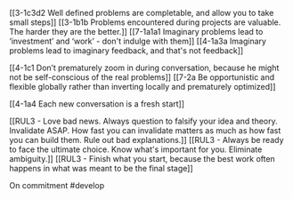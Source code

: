 [[3-1c3d2 Well defined problems are completable, and allow you to take small steps]]
[[3-1b1b Problems encountered during projects are valuable. The harder they are the better.]]
[[7-1a1a1 Imaginary problems lead to ‘investment’ and ‘work’ - don't indulge with them]]
	[[4-1a3a Imaginary problems lead to imaginary feedback, and that's not feedback]]

[[4-1c1 Don’t prematurely zoom in during conversation, because he might not be self-conscious of the real problems]]
[[7-2a Be opportunistic and flexible globally rather than inverting locally and prematurely optimized]]

[[4-1a4 Each new conversation is a fresh start]]

[[RUL3 - Love bad news. Always question to falsify your idea and theory. Invalidate ASAP. How fast you can invalidate matters as much as how fast you can build them. Rule out bad explanations.]]
[[RUL3 - Always be ready to face the ultimate choice. Know what's important for you. Eliminate ambiguity.]]
[[RUL3 - Finish what you start, because the best work often happens in what was meant to be the final stage]]

On commitment
#develop 